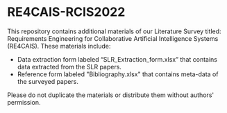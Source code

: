 # RE4CAIS-RCIS2022
This repository contains additional materials of our Literature Survey titled: Requirements Engineering for Collaborative Artificial Intelligence Systems (RE4CAIS). These materials include: 
- Data extraction form labeled “SLR_Extraction_form.xlsx” that contains data extracted from the SLR papers.
- Reference form labeled "Bibliography.xlsx" that contains meta-data of the surveyed papers.

Please do not duplicate the materials or distribute them without authors' permission.


